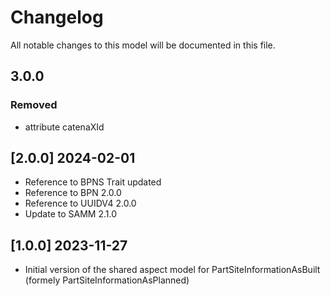 # Changelog

All notable changes to this model will be documented in this file.

## 3.0.0

### Removed

- attribute catenaXId

## [2.0.0] 2024-02-01

- Reference to BPNS Trait updated
- Reference to BPN 2.0.0
- Reference to UUIDV4 2.0.0
- Update to SAMM 2.1.0

## [1.0.0] 2023-11-27

- Initial version of the shared aspect model for PartSiteInformationAsBuilt (formely PartSiteInformationAsPlanned)
